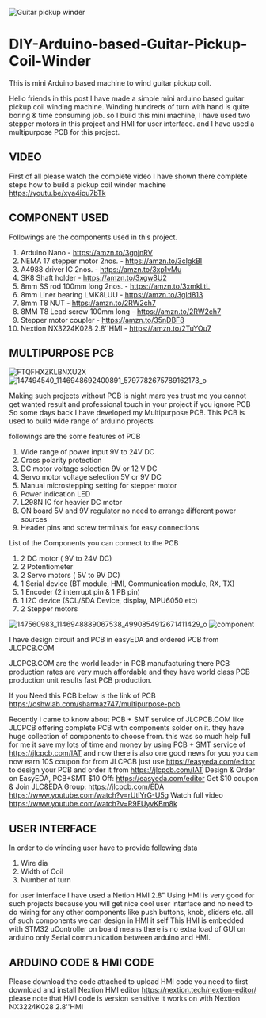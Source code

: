 
![Guitar pickup winder](https://user-images.githubusercontent.com/19898602/122632589-6b403d80-d0f1-11eb-94d0-2e3e98904b68.png)

# DIY-Arduino-based-Guitar-Pickup-Coil-Winder
This is mini Arduino based machine to wind guitar pickup coil.

Hello friends in this post I have made a simple mini 
arduino based guitar pickup coil winding machine. 
Winding hundreds of turn with hand is quite boring & time consuming job.
so I build this mini machine,
I have used two stepper motors in this project and HMI for user interface.
and I have used a multipurpose PCB for this project.

## VIDEO ##
First of all please watch the complete video I have shown there
complete steps how to build a pickup coil winder machine 
https://youtu.be/xya4ipu7bTk


## COMPONENT USED ##
Followings are the components used in this project.
1. Arduino Nano                 - https://amzn.to/3gnjnRV
2. NEMA 17 stepper motor 2nos.  - https://amzn.to/3cIgkBI
3. A4988 driver IC 2nos.        - https://amzn.to/3xp1vMu
4. SK8 Shaft holder             - https://amzn.to/3xgw8U2
5. 8mm SS rod 100mm long 2nos.  - https://amzn.to/3xmkLtL
6. 8mm Liner bearing LMK8LUU    - https://amzn.to/3gld813
7. 8mm T8 NUT                   - https://amzn.to/2RW2ch7
8. 8MM T8 Lead screw 100mm long - https://amzn.to/2RW2ch7
9. Stepper motor coupler        - https://amzn.to/35nDBF8
10. Nextion NX3224K028 2.8''HMI - https://amzn.to/2TuYOu7


## MULTIPURPOSE PCB ##
![FTQFHXZKLBNXU2X](https://user-images.githubusercontent.com/19898602/122632825-db9b8e80-d0f2-11eb-8281-3239f1275adc.jpg)
![147494540_1146948692400891_5797782675789162173_o](https://user-images.githubusercontent.com/19898602/122632834-ee15c800-d0f2-11eb-9385-0bcb4b05119a.jpg)

Making such projects without PCB is night mare yes trust me
you cannot get wanted result and professional touch in your project if you ignore PCB
So some days back I have developed my Multipurpose PCB.
This PCB is used to build wide range of arduino projects 

followings are the some features of PCB

1. Wide range of power input 9V to 24V DC
2. Cross polarity protection
3. DC motor voltage selection 9V or 12 V DC
4. Servo motor voltage selection 5V or 9V DC
5. Manual microstepping setting for stepper motor
6. Power indication LED
7. L298N IC for heavier DC motor
8. ON board 5V and 9V regulator no need to arrange different power sources
9. Header pins and screw terminals for easy connections

List of the Components you can connect to the PCB

1. 2 DC motor ( 9V to 24V DC)
2. 2 Potentiometer
3. 2 Servo motors ( 5V to 9V DC)
4. 1 Serial device (BT module, HMI, Communication module, RX, TX)
5. 1 Encoder (2 interrupt pin & 1 PB pin)
6. 1 I2C device (SCL/SDA Device, display, MPU6050 etc)
7. 2 Stepper motors

![147560983_1146948889067538_4990854912671411429_o](https://user-images.githubusercontent.com/19898602/122632848-fff76b00-d0f2-11eb-955e-207472be636d.jpg)
![component](https://user-images.githubusercontent.com/19898602/122632849-01289800-d0f3-11eb-970a-53fc1b6e0b58.jpg)


I have design circuit and PCB in easyEDA and ordered PCB from JLCPCB.COM

JLCPCB.COM are the world leader in PCB manufacturing there PCB production rates are very much affordable and they 
have world class PCB production unit results fast PCB production.

If you Need this PCB below is the link of PCB 
https://oshwlab.com/sharmaz747/multipurpose-pcb

Recently i came to know about PCB + SMT service of JLCPCB.COM like JLCPCB offering complete PCB with components solder on it. they have huge collection of components to choose from. this was so much help full for me it save my lots of time and money by using PCB + SMT service of https://jlcpcb.com/IAT and now there is also one good news for you you can now earn 10$ coupon for from JLCPCB just use https://easyeda.com/editor to design your PCB and order it from https://jlcpcb.com/IAT Design & Order on EasyEDA, PCB+SMT $10 Off: https://easyeda.com/editor Get $10 coupon & Join JLC&EDA Group: https://jlcpcb.com/EDA https://www.youtube.com/watch?v=rUtlYrG-U5g Watch full video https://www.youtube.com/watch?v=R9FUyvKBm8k

## USER INTERFACE ##
In order to do winding user have to provide following data
1. Wire dia
2. Width of Coil
3. Number of turn

for user interface I have used a Netion HMI 2.8" Using HMI is very good for such projects
because you will get nice cool user interface and no need to do wiring for any other components like
push buttons, knob, sliders etc.
all of such components we can design in HMI it self
This HMI is embedded with STM32 uController on board means there is no extra load of 
GUI on arduino only Serial communication between arduino and HMI.


## ARDUINO CODE & HMI CODE ##
Please download the code attached 
to upload HMI code you need to first download and install Nextion HMI editor 
https://nextion.tech/nextion-editor/
please note that HMI code is version sensitive it works on with Nextion NX3224K028 2.8''HMI

